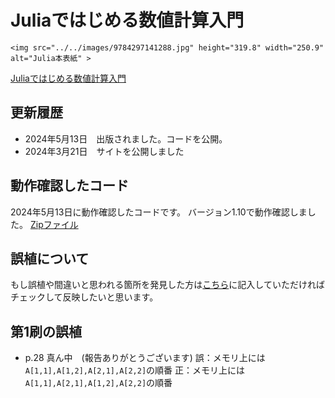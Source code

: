 # Juliaではじめる数値計算入門

```@raw html
<img src="../../images/9784297141288.jpg" height="319.8" width="250.9" alt="Julia本表紙" >
```
[Juliaではじめる数値計算入門](https://gihyo.jp/book/2024/978-4-297-14128-8)


## 更新履歴
- 2024年5月13日　出版されました。コードを公開。
- 2024年3月21日　サイトを公開しました


## 動作確認したコード
2024年5月13日に動作確認したコードです。 バージョン1.10で動作確認しました。
[Zipファイル](./MyNumerics.zip)

## 誤植について
もし誤植や間違いと思われる箇所を発見した方は[こちら](https://github.com/cometscome/YukiNagai/issues/2)に記入していただければチェックして反映したいと思います。


## 第1刷の誤植

- p.28 真ん中　(報告ありがとうございます)
誤：メモリ上には```A[1,1],A[1,2],A[2,1],A[2,2]```の順番
正：メモリ上には```A[1,1],A[2,1],A[1,2],A[2,2]```の順番

